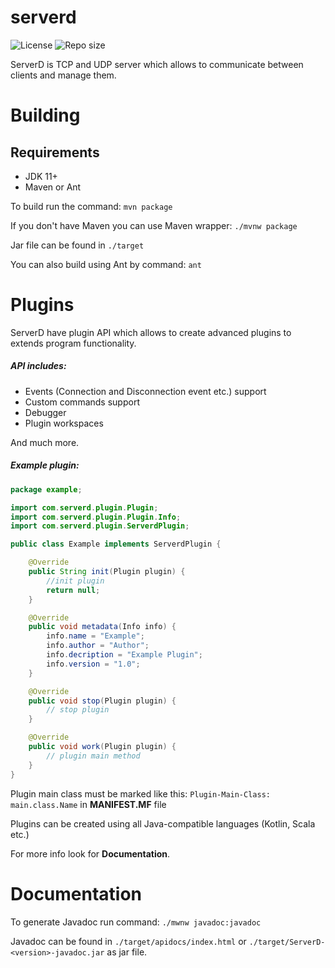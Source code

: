 # serverd
![License](https://img.shields.io/github/license/rafi612/serverd)
![Repo size](https://img.shields.io/github/repo-size/rafi612/serverd)

ServerD is TCP and UDP server which allows to communicate between clients and manage them.

# Building
## Requirements
- JDK 11+
- Maven or Ant

To build run the command: `mvn package`

If you don't have Maven you can use Maven wrapper: `./mvnw package`

Jar file can be found in `./target`

You can also build using Ant by command: `ant`

# Plugins
ServerD have plugin API which allows to create advanced plugins to extends program functionality.

##### API includes:
- Events (Connection and Disconnection event etc.) support
- Custom commands support
- Debugger
- Plugin workspaces

And much more.

##### Example plugin:

```java
package example;

import com.serverd.plugin.Plugin;
import com.serverd.plugin.Plugin.Info;
import com.serverd.plugin.ServerdPlugin;

public class Example implements ServerdPlugin {

	@Override
	public String init(Plugin plugin) {
		//init plugin
		return null;
	}

	@Override
	public void metadata(Info info) {
		info.name = "Example";
		info.author = "Author";
		info.decription = "Example Plugin";
		info.version = "1.0";
	}

	@Override
	public void stop(Plugin plugin) {
		// stop plugin
	}

	@Override
	public void work(Plugin plugin) {
		// plugin main method
	}
}
```

Plugin main class must be marked like this: `Plugin-Main-Class: main.class.Name` in **MANIFEST.MF** file

Plugins can be created using all Java-compatible languages (Kotlin, Scala etc.)

For more info look for **Documentation**.

# Documentation

To generate Javadoc run command: `./mwnw javadoc:javadoc`

Javadoc can be found in `./target/apidocs/index.html` or `./target/ServerD-<version>-javadoc.jar` as jar file.



